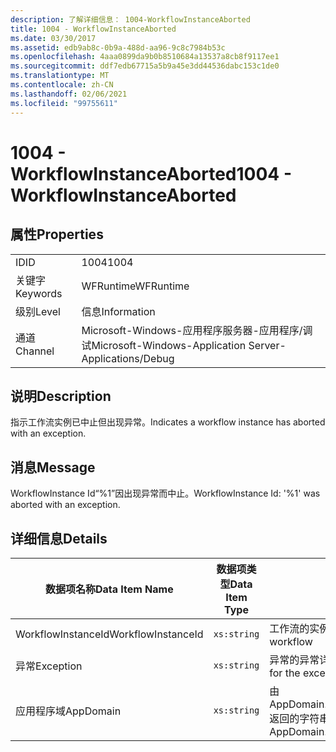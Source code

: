 ```yaml
---
description: 了解详细信息： 1004-WorkflowInstanceAborted
title: 1004 - WorkflowInstanceAborted
ms.date: 03/30/2017
ms.assetid: edb9ab8c-0b9a-488d-aa96-9c8c7984b53c
ms.openlocfilehash: 4aaa0899da9b0b8510684a13537a8cb8f9117ee1
ms.sourcegitcommit: ddf7edb67715a5b9a45e3dd44536dabc153c1de0
ms.translationtype: MT
ms.contentlocale: zh-CN
ms.lasthandoff: 02/06/2021
ms.locfileid: "99755611"
---
```

# <a name="1004---workflowinstanceaborted"></a><span data-ttu-id="8f96d-103">1004 - WorkflowInstanceAborted</span><span class="sxs-lookup"><span data-stu-id="8f96d-103">1004 - WorkflowInstanceAborted</span></span>

## <a name="properties"></a><span data-ttu-id="8f96d-104">属性</span><span class="sxs-lookup"><span data-stu-id="8f96d-104">Properties</span></span>

|||
|-|-|
|<span data-ttu-id="8f96d-105">ID</span><span class="sxs-lookup"><span data-stu-id="8f96d-105">ID</span></span>|<span data-ttu-id="8f96d-106">1004</span><span class="sxs-lookup"><span data-stu-id="8f96d-106">1004</span></span>|
|<span data-ttu-id="8f96d-107">关键字</span><span class="sxs-lookup"><span data-stu-id="8f96d-107">Keywords</span></span>|<span data-ttu-id="8f96d-108">WFRuntime</span><span class="sxs-lookup"><span data-stu-id="8f96d-108">WFRuntime</span></span>|
|<span data-ttu-id="8f96d-109">级别</span><span class="sxs-lookup"><span data-stu-id="8f96d-109">Level</span></span>|<span data-ttu-id="8f96d-110">信息</span><span class="sxs-lookup"><span data-stu-id="8f96d-110">Information</span></span>|
|<span data-ttu-id="8f96d-111">通道</span><span class="sxs-lookup"><span data-stu-id="8f96d-111">Channel</span></span>|<span data-ttu-id="8f96d-112">Microsoft-Windows-应用程序服务器-应用程序/调试</span><span class="sxs-lookup"><span data-stu-id="8f96d-112">Microsoft-Windows-Application Server-Applications/Debug</span></span>|

## <a name="description"></a><span data-ttu-id="8f96d-113">说明</span><span class="sxs-lookup"><span data-stu-id="8f96d-113">Description</span></span>

<span data-ttu-id="8f96d-114">指示工作流实例已中止但出现异常。</span><span class="sxs-lookup"><span data-stu-id="8f96d-114">Indicates a workflow instance has aborted with an exception.</span></span>

## <a name="message"></a><span data-ttu-id="8f96d-115">消息</span><span class="sxs-lookup"><span data-stu-id="8f96d-115">Message</span></span>

<span data-ttu-id="8f96d-116">WorkflowInstance Id“%1”因出现异常而中止。</span><span class="sxs-lookup"><span data-stu-id="8f96d-116">WorkflowInstance Id: '%1' was aborted with an exception.</span></span>

## <a name="details"></a><span data-ttu-id="8f96d-117">详细信息</span><span class="sxs-lookup"><span data-stu-id="8f96d-117">Details</span></span>

|<span data-ttu-id="8f96d-118">数据项名称</span><span class="sxs-lookup"><span data-stu-id="8f96d-118">Data Item Name</span></span>|<span data-ttu-id="8f96d-119">数据项类型</span><span class="sxs-lookup"><span data-stu-id="8f96d-119">Data Item Type</span></span>|<span data-ttu-id="8f96d-120">说明</span><span class="sxs-lookup"><span data-stu-id="8f96d-120">Description</span></span>|
|--------------------|--------------------|-----------------|
|<span data-ttu-id="8f96d-121">WorkflowInstanceId</span><span class="sxs-lookup"><span data-stu-id="8f96d-121">WorkflowInstanceId</span></span>|`xs:string`|<span data-ttu-id="8f96d-122">工作流的实例 ID</span><span class="sxs-lookup"><span data-stu-id="8f96d-122">The instance id for the workflow</span></span>|
|<span data-ttu-id="8f96d-123">异常</span><span class="sxs-lookup"><span data-stu-id="8f96d-123">Exception</span></span>|`xs:string`|<span data-ttu-id="8f96d-124">异常的异常详细信息</span><span class="sxs-lookup"><span data-stu-id="8f96d-124">The exception details for the exception</span></span>|
|<span data-ttu-id="8f96d-125">应用程序域</span><span class="sxs-lookup"><span data-stu-id="8f96d-125">AppDomain</span></span>|`xs:string`|<span data-ttu-id="8f96d-126">由 AppDomain.CurrentDomain.FriendlyName 返回的字符串。</span><span class="sxs-lookup"><span data-stu-id="8f96d-126">The string returned by AppDomain.CurrentDomain.FriendlyName.</span></span>|
